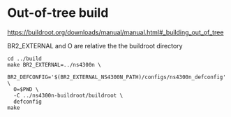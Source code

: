 Out-of-tree build
=================
https://buildroot.org/downloads/manual/manual.html#_building_out_of_tree

BR2_EXTERNAL and O are relative the the buildroot directory

    cd ../build
    make BR2_EXTERNAL=../ns4300n \
      BR2_DEFCONFIG='$(BR2_EXTERNAL_NS4300N_PATH)/configs/ns4300n_defconfig' \
      O=$PWD \
      -C ../ns4300n-buildroot/buildroot \
      defconfig
    make
